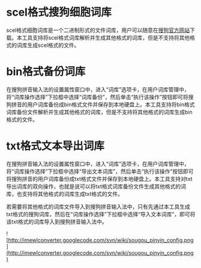 # scel格式搜狗细胞词库 #

scel格式细胞词库是一个二进制形式的文件词库，用户可以随意在[搜狗官方网站](http://pinyin.sogou.com/dict)下载。本工具支持将scel格式词库解析并生成其他格式的词库，但是不支持将其他格式的词库生成scel格式的文件。


# bin格式备份词库 #

在搜狗拼音输入法的设置属性窗口中，进入“词库”选项卡，在用户词库管理中，将“词库操作选择”下拉框中选择“词库备份”，然后单击“执行该操作”按钮即可将搜狗拼音的用户词库备份成bin格式文件并保存到本地硬盘上。本工具支持将bin格式词库备份文件解析并生成其他格式的词库，但是不支持将其他格式的词库生成bin格式的文件。

# txt格式文本导出词库 #

在搜狗拼音输入法的设置属性窗口中，进入“词库”选项卡，在用户词库管理中，将“词库操作选择”下拉框中选择“导出文本词库”，然后单击“执行该操作”按钮即可将搜狗拼音的用户词库备份成txt格式文件并保存到本地硬盘上。本工具支持对txt导出词库的双向操作，也就是说可以将txt格式词库备份文件生成其他格式的词库，也支持将其他格式的词库生成txt格式的文件。

若需要将其他格式的词库文件导入到搜狗拼音输入法中，只有先通过本工具生成txt格式的搜狗词库，然后在“词库操作选择”下拉框中选择“导入文本词库”，即可将该txt格式的词库导入到搜狗拼音输入法中。

![http://imewlconverter.googlecode.com/svn/wiki/sougou_pinyin_config.png](http://imewlconverter.googlecode.com/svn/wiki/sougou_pinyin_config.png)